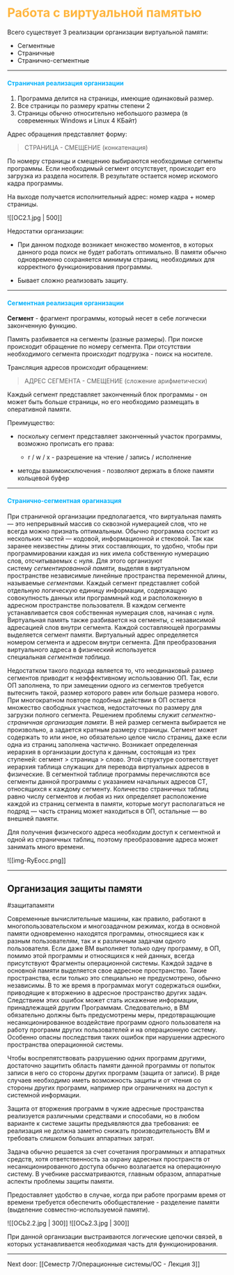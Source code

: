 # <font style="color:#ffb640">Работа с виртуальной памятью</font>

Всего существует 3 реализации организации виртуальной памяти:
- Сегментные 
- Страничные
- Странично-сегментные

---
#### <font style="color:#03b1fc">Страничная реализация организации</font>

1. Программа делится на страницы, имеющие одинаковый размер. 
2. Все страницы по размеру кратны степени 2
3. Страницы обычно относительно небольшого размера (в современных Windows и Linux 4 КБайт)

Адрес обращения представляет форму:
> СТРАНИЦА - СМЕЩЕНИЕ (конкатенация)

По номеру страницы и смещению выбираются необходимые сегменты программы. Если необходимый сегмент отсутствует, происходит его загрузка из раздела носителя. В результате остается номер искомого кадра программы. 

На выходе получается исполнительный адрес: номер кадра + номер страницы. 

![[ОС2.1.jpg | 500]]

Недостатки организации: 

- При данном подходе возникает множество моментов, в которых данного рода поиск не будет работать оптимально. В памяти обычно одновременно сохраняется минимум страниц, необходимых для корректного функционирования программы. 

- Бывает сложно реализовать защиту. 

---
#### <font style="color:#03b1fc">Сегментная реализация организации</font>

**Сегмент** - фрагмент программы, который несет в себе логически законченную функцию. 

Память разбивается на сегменты (разные размеры). При поиске происходит обращение по номеру сегмента. При отсутствии необходимого сегмента происходит подгрузка - поиск на носителе. 

Трансляция адресов происходит обращением: 
> АДРЕС СЕГМЕНТА - СМЕЩЕНИЕ (сложение арифметически)

Каждый сегмент представляет законченный блок программы - он может быть больше страницы, но его необходимо размещать в оперативной памяти.

Преимущество: 
- поскольку сегмент представляет законченный участок программы, возможно прописать его права:
	- r / w / x - разрешение на чтение / запись / исполнение

- методы взаимоисключения - позволяют держать в блоке памяти кольцевой буфер

---
#### <font style="color:#03b1fc">Странично-сегментная орагиназция</font>

При страничной организации предполагается, что виртуальная память — это непрерывный массив со сквозной нумерацией слов, что не всегда можно признать оптимальным. Обычно программа состоит из нескольких частей — кодовой, информационной и стековой. Так как заранее неизвестны длины этих составляющих, то удобно, чтобы при программировании каждая из них имела собственную нумерацию слов, отсчитываемых с нуля. Для этого организуют систему _сегментированной памяти,_ выделяя в виртуальном пространстве независимые линейные пространства переменной длины, называемые _сегментами._ Каждый сегмент представляет собой отдельную логическую единицу информации, содержащую совокупность данных или программный код и расположенную в адресном пространстве пользователя. В каждом сегменте устанавливается своя собственная нумерация слов, начиная с нуля. Виртуальная память также разбивается на сегменты, с независимой адресацией слов внутри сегмента. Каждой составляющей программы выделяется сегмент памяти. Виртуальный адрес определяется номером сегмента и адресом внутри сегмента. Для преобразования виртуального адреса в физический используется специальная _сегментная таблица._

Недостатком такого подхода является то, что неодинаковый размер сегментов приводит к неэффективному использованию ОП. Так, если ОП заполнена, то при замещении одного из сегментов требуется вытеснить такой, размер которого равен или больше размера нового. При многократном повторе подобных действии в ОП остается множество свободных участков, недостаточных по размеру для загрузки полного сегмента. Решением проблемы служит _сегментно-страничная организация памяти._ В ней размер сегмента выбирается не произвольно, а задается кратным размеру страницы. Сегмент может содержать то или иное, но обязательно целое число страниц, даже если одна из страниц заполнена частично. Возникает определенная иерархия в организации доступа к данным, состоящая из трех ступеней: сегмент > страница > слово. Этой структуре соответствует иерархия таблица служащих для перевода виртуальных адресов в физические. В сегментной таблице программы перечисляются все сегменты данной программы с указанием начальных адресов СТ, относящихся к каждому сегменту. Количество страничных таблиц равно числу сегментов и любая из них определяет расположение каждой из страниц сегмента в памяти, которые могут располагаться не подряд — часть страниц может находиться в ОП, остальные — во внешней памяти.

Для получения физического адреса необходим доступ к сегментной и одной из страничных таблиц, поэтому преобразование адреса может занимать много времени.

![[img-RyEocc.png]]

---
## Организация защиты памяти

#защитапамяти

Современные вычислительные машины, как правило, работают в многопользовательском и многозадачном режимах, когда в основной памяти одновременно находятся программы, относящиеся как к разным пользователям, так и к различным задачам одного пользователя. Если даже ВМ выполняет только одну программу, в ОП, помимо этой программы и относящихся к ней данных, всегда присутствуют Фрагменты операционной системы. Каждой задаче в основной памяти выделяется свое адресное пространство. Такие пространства, если только это специально не предусмотрено, обычно независимы. В то же время в программах могут содержаться ошибки, приводящие к вторжению в адресное пространство других задач. Следствием этих ошибок может стать искажение информации, принадлежащей другим Программам. Следовательно, в ВМ обязательно должны быть предусмотрены меры, предотвращающие несанкционированное воздействие программ одного пользователя на работу программ других пользователей и на операционную систему. Особенно опасны последствия таких ошибок при нарушении адресного пространства операционной системы.

Чтобы воспрепятствовать разрушению одних программ другими, достаточно защитить область памяти данной программы от попыток записи в него со стороны других программ (защита от записи). В ряде случаев необходимо иметь возможность защиты и от чтения со стороны других программ, например при ограничениях на доступ к системной информации.

Защита от вторжения программ в чужие адресные пространства реализуется различными средствами и способами, но в любом варианте к системе защиты предъявляются два требования: ее реализация не должна заметно снижать производительность ВМ и требовать слишком больших аппаратных затрат.

Задача обычно решается за счет сочетания программных и аппаратных средств, хотя ответственность за охрану адресных пространств от несанкционированного доступа обычно возлагается на операционную систему. В учебнике рассматриваются, главным образом, аппаратные аспекты проблемы защиты памяти.

Предоставляет удобство в случае, когда при работе программ время от времени требуется обеспечить обобществление - разделение памяти (выделение совместно-используемой памяти). 

![[ОСЬ2.2.jpg | 300]] ![[ОСь2.3.jpg | 300]]

При данной организации выстраиваются логические цепочки связей, в которых устанавливается необходимая часть для функционирования. 

---

Next door: [[Семестр 7/Операционные системы/ОС - Лекция 3]]